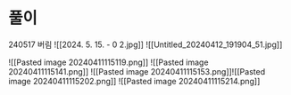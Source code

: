 # 풀이

240517 버림
![[2024. 5. 15. - 0 2.jpg]]
![[Untitled_20240412_191904_51.jpg]]







![[Pasted image 20240411115119.png]]
![[Pasted image 20240411115141.png]]
![[Pasted image 20240411115153.png]]![[Pasted image 20240411115202.png]]
![[Pasted image 20240411115214.png]]